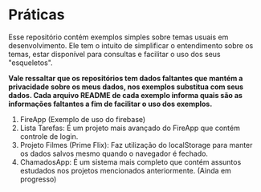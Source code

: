 # Práticas
Esse repositório contém exemplos simples sobre temas usuais em desenvolvimento. Ele tem o intuito de simplificar o entendimento sobre os temas, estar disponível para consultas e facilitar o uso dos seus "esqueletos".

**Vale ressaltar que os repositórios tem dados faltantes que mantém a privacidade sobre os meus dados, nos exemplos substitua com seus dados. Cada arquivo README de cada exemplo informa quais são as informações faltantes a fim de facilitar o uso dos exemplos.**

1. FireApp (Exemplo de uso do firebase)
2. Lista Tarefas: É um projeto mais avançado do FireApp que contém controle de login.
3. Projeto Filmes (Prime Flix): Faz utilização do localStorage para manter os dados salvos mesmo quando o navegador é fechado.
4. ChamadosApp: É um sistema mais completo que contém assuntos estudados nos projetos mencionados anteriormente. (Ainda em progresso)